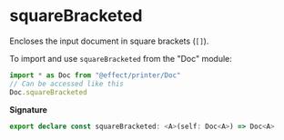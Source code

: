 # squareBracketed

Encloses the input document in square brackets (`[]`).

To import and use `squareBracketed` from the "Doc" module:

```ts
import * as Doc from "@effect/printer/Doc"
// Can be accessed like this
Doc.squareBracketed
```

**Signature**

```ts
export declare const squareBracketed: <A>(self: Doc<A>) => Doc<A>
```

